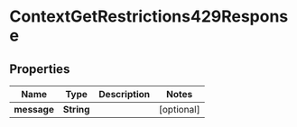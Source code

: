 

# ContextGetRestrictions429Response


## Properties

| Name | Type | Description | Notes |
|------------ | ------------- | ------------- | -------------|
|**message** | **String** |  |  [optional] |



